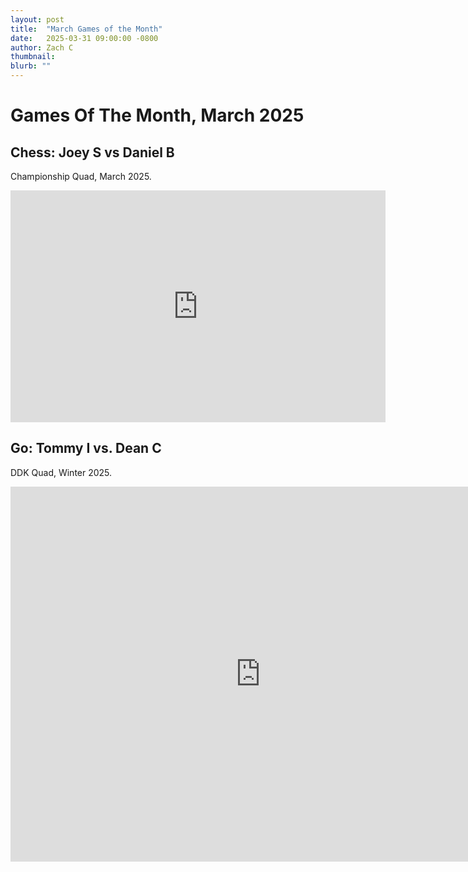 ```yaml
---
layout: post
title:  "March Games of the Month"
date:   2025-03-31 09:00:00 -0800
author: Zach C
thumbnail: 
blurb: ""
---
```


# Games Of The Month, March 2025

## Chess: Joey S vs Daniel B
Championship Quad, March 2025. 
<iframe width="600" height="371" src="https://lichess.org/study/embed/ikIcpsrB/5bG1W3tn#0" frameborder=0></iframe>


## Go: Tommy I vs. Dean C
DDK Quad, Winter 2025. 

<iframe src="https://online-go.com/review/1441647/embed" width="800px" height="600px" allowtransparency="true" scrolling="no" frameborder="0"></iframe>
